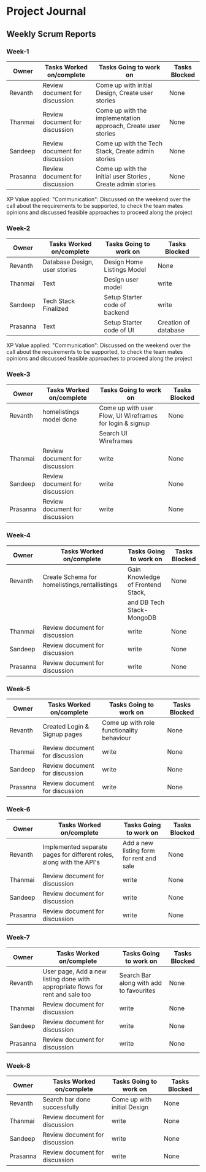 # Project Journal

## Weekly Scrum Reports

### Week-1

| Owner      | Tasks Worked on/complete | Tasks Going to work on | Tasks Blocked |
| ----------- | ----------- |----------- |----------- |
| Revanth      | Review document for discussion       |    Come up with initial Design, Create user stories | None
| Thanmai   | Review document for discussion        |  Come up with the implementation approach, Create user stories | None
| Sandeep    | Review document for discussion        |  Come up with the Tech Stack, Create admin stories  | None
| Prasanna   | Review document for discussion        |  Come up with the initial user Stories , Create admin stories | None

XP Value applied: "Communication":
Discussed on the weekend over the call about the requirements to be supported, to check the team mates opinions and discussed feasible approaches to proceed along the project

### Week-2

| Owner      | Tasks Worked on/complete | Tasks Going to work on | Tasks Blocked |
| ----------- | ----------- |----------- |----------- |
| Revanth      | Database Design, user stories       |    Design Home Listings Model  | None
| Thanmai   | Text        |  Design user model  | write
| Sandeep   | Tech Stack Finalized        |  Setup Starter code of backend  | write
| Prasanna   | Text        |  Setup Starter code of UI  | Creation of database

XP Value applied: "Communication":
Discussed on the weekend over the call about the requirements to be supported, to check the team mates opinions and discussed feasible approaches to proceed along the project

### Week-3

| Owner      | Tasks Worked on/complete | Tasks Going to work on | Tasks Blocked |
| ----------- | ----------- |----------- |----------- |
| Revanth      | homelistings model done       |    Come up with user Flow, UI Wireframes for login & signup | None
|      |        |    Search UI Wireframes | 
| Thanmai   | Review document for discussion        |  write  | None
| Sandeep    | Review document for discussion        |  write  | None
| Prasanna   | Review document for discussion        |  write  | None

### Week-4

| Owner      | Tasks Worked on/complete | Tasks Going to work on | Tasks Blocked |
| ----------- | ----------- |----------- |----------- |
| Revanth      | Create Schema for homelistings,rentallistings       |    Gain Knowledge of Frontend Stack, | None
|      |        |    and DB Tech Stack-MongoDB | 
| Thanmai   | Review document for discussion        |  write  | None
| Sandeep    | Review document for discussion        |  write  | None
| Prasanna   | Review document for discussion        |  write  | None

### Week-5

| Owner      | Tasks Worked on/complete | Tasks Going to work on | Tasks Blocked |
| ----------- | ----------- |----------- |----------- |
| Revanth      | Created Login & Signup pages      |    Come up with role functionality behaviour | None
| Thanmai   | Review document for discussion        |  write  | None
| Sandeep    | Review document for discussion        |  write  | None
| Prasanna   | Review document for discussion        |  write  | None

### Week-6

| Owner      | Tasks Worked on/complete | Tasks Going to work on | Tasks Blocked |
| ----------- | ----------- |----------- |----------- |
| Revanth      | Implemented separate pages for different roles, along with the API's       |   Add a new listing form for rent and sale | None
| Thanmai   | Review document for discussion        |  write  | None
| Sandeep    | Review document for discussion        |  write  | None
| Prasanna   | Review document for discussion        |  write  | None

### Week-7

| Owner      | Tasks Worked on/complete | Tasks Going to work on | Tasks Blocked |
| ----------- | ----------- |----------- |----------- |
| Revanth      | User page, Add a new listing done with appropriate flows for rent and sale too     | Search Bar along with add to favourites | None
| Thanmai   | Review document for discussion        |  write  | None
| Sandeep    | Review document for discussion        |  write  | None
| Prasanna   | Review document for discussion        |  write  | None

### Week-8

| Owner      | Tasks Worked on/complete | Tasks Going to work on | Tasks Blocked |
| ----------- | ----------- |----------- |----------- |
| Revanth      | Search bar done successfully       |    Come up with initial Design | None
| Thanmai   | Review document for discussion        |  write  | None
| Sandeep    | Review document for discussion        |  write  | None
| Prasanna   | Review document for discussion        |  write  | None
